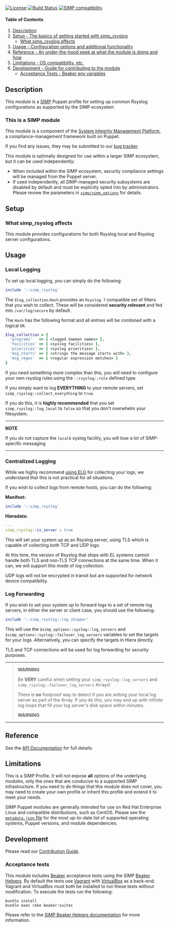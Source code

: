 [![License](http://img.shields.io/:license-apache-blue.svg)](http://www.apache.org/licenses/LICENSE-2.0.html) [![Build Status](https://travis-ci.org/simp/pupmod-simp-simp_rsyslog.svg)](https://travis-ci.org/simp/pupmod-simp-simp_rsyslog) [![SIMP compatibility](https://img.shields.io/badge/SIMP%20compatibility-6.*-orange.svg)](https://img.shields.io/badge/SIMP%20compatibility-6.*-orange.svg)

#### Table of Contents

1. [Description](#description)
2. [Setup - The basics of getting started with simp_rsyslog](#setup)
    * [What simp_rsyslog affects](#what-simp_rsyslog-affects)
3. [Usage - Configuration options and additional functionality](#usage)
4. [Reference - An under-the-hood peek at what the module is doing and how](#reference)
5. [Limitations - OS compatibility, etc.](#limitations)
6. [Development - Guide for contributing to the module](#development)
    * [Acceptance Tests - Beaker env variables](#acceptance-tests)

## Description

This module is a [SIMP](https://simp-project.com) Puppet profile for setting up
common Rsyslog configurations as supported by the SIMP ecosystem

### This is a SIMP module

This module is a component of the [System Integrity Management Platform](https://github.com/NationalSecurityAgency/SIMP), a
compliance-management framework built on Puppet.

If you find any issues, they may be submitted to our [bug tracker](https://simp-project.atlassian.net/).

This module is optimally designed for use within a larger SIMP ecosystem, but
it can be used independently:

 * When included within the SIMP ecosystem, security compliance settings will
   be managed from the Puppet server.
 * If used independently, all SIMP-managed security subsystems are disabled by
   default and must be explicitly opted into by administrators.  Please review
   the parameters in
   [`simp/simp_options`](https://github.com/simp/pupmod-simp-simp_options) for
   details.

## Setup

### What simp_rsyslog affects

This module provides configurations for both Rsyslog local and Rsyslog server
configurations.

## Usage

### Local Logging

To set up local logging, you can simply do the following:

```ruby
include '::simp_rsyslog'
```

The `$log_collection` `Hash` provides an `Rsyslog 7` compatible set of
filters that you wish to collect. These will be considered **security
relevant** and fed into `/var/log/secure` by default.

The `Hash` has the following format and all entries will be combined with a
logical `OR`.

```ruby
$log_collection = {
  'programs'   => [ <logged daemon names> ],
  'facilities' => [ <syslog facilities> ],
  'priorities' => [ <syslog priorities> ],
  'msg_starts' => [ <strings the message starts with> ],
  'msg_regex'  => [ <regular expression matches> ]
}
```

If you need something more complex than this, you will need to configure your
own rsyslog rules using the `::rsyslog::rule` defined type.

If you simply want to log **EVERYTHING** to your remote servers, set
`simp_rsyslog::collect_everything` to `true`.

If you do this, it is **highly recommended** that you set
`simp_rsyslog::log_local` to `false` so that you don't overwhelm your
filesystem.

---------------------------------------------------------------------------

 **NOTE**

 If you do not capture the `local6` syslog facility, you will lose a lot of
 SIMP-specific messaging

---------------------------------------------------------------------------

### Centralized Logging

While we highly recommend [using ELG](https://simp.readthedocs.io/en/master/user_guide/HOWTO/Central_Log_Collection/Logstash.html) for collecting your logs, we understand that this
is not practical for all situations.

If you wish to collect logs from remote hosts, you can do the following:

**Manifest:**

```ruby
include '::simp_rsyslog'
```

**Hieradata:**

```yaml
---
simp_rsyslog::is_server : true
```

This will set your system up as an Rsyslog server, using TLS which is capable
of collecting both TCP and UDP logs.

At this time, the version of Rsyslog that ships with EL systems cannot handle
both TLS and non-TLS TCP connections at the same time. When it can, we will
support this mode of log collection.

UDP logs will not be encrypted in transit but are supported for network device
compatibility.

### Log Forwarding

If you wish to set your system up to forward logs to a set of remote log
servers, in either the server or client case, you should use the following:

```ruby
include '::simp_rsyslog::log_shipper'
```

This will use the `$simp_options::syslog::log_servers` and
`$simp_options::syslog::failover_log_servers` variables to set the targets for
your logs. Alternatively, you can specify the targets in Hiera directly.

TLS and TCP connections will be used for log forwarding for security purposes.

------------------------------------------------------------------------

> **WARNING**
>
> Be **VERY** careful when setting your ``simp_rsyslog::log_servers`` and
> ``simp_rsyslog::failover_log_servers`` Arrays!
>
> There is **no** foolproof way to detect if you are setting your local log
> server as part of the Array. If you do this, you may end up with infinite log
> loops that fill your log server's disk space within minutes.
>
> **WARNING**

------------------------------------------------------------------------

## Reference

See the [API Documentation](https://github.com/simp/pupmod-simp-simp_rsyslog/tree/master/docs/index.html) for full details.

## Limitations

This is a SIMP Profile. It will not expose **all** options of the underlying
modules, only the ones that are conducive to a supported SIMP infrastructure.
If you need to do things that this module does not cover, you may need to
create your own profile or inherit this profile and extend it to meet your
needs.

SIMP Puppet modules are generally intended for use on Red Hat Enterprise Linux
and compatible distributions, such as CentOS. Please see the
[`metadata.json` file](./metadata.json) for the most up-to-date list of
supported operating systems, Puppet versions, and module dependencies.

## Development

Please read our [Contribution Guide](http://simp-doc.readthedocs.io/en/stable/contributors_guide/index.html).

### Acceptance tests

This module includes [Beaker](https://github.com/puppetlabs/beaker) acceptance
tests using the SIMP [Beaker Helpers](https://github.com/simp/rubygem-simp-beaker-helpers).
By default the tests use [Vagrant](https://www.vagrantup.com/) with
[VirtualBox](https://www.virtualbox.org) as a back-end; Vagrant and VirtualBox
must both be installed to run these tests without modification. To execute the
tests run the following:

```shell
bundle install
bundle exec rake beaker:suites
```

Please refer to the [SIMP Beaker Helpers documentation](https://github.com/simp/rubygem-simp-beaker-helpers/blob/master/README.md)
for more information.
